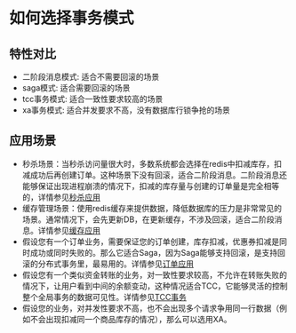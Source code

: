 # 如何选择事务模式

## 特性对比

- 二阶段消息模式: 适合不需要回滚的场景
- saga模式: 适合需要回滚的场景
- tcc事务模式: 适合一致性要求较高的场景
- xa事务模式: 适合并发要求不高，没有数据库行锁争抢的场景

## 应用场景

- 秒杀场景：当秒杀访问量很大时，多数系统都会选择在redis中扣减库存，扣减成功后再创建订单。这种场景下没有回滚，适合二阶段消息。二阶段消息还能够保证出现进程崩溃的情况下，扣减的库存量与创建的订单量是完全相等的，详情参见[秒杀应用](../app/flash)
- 缓存管理场景：使用redis缓存来提供数据，降低数据库的压力是非常常见的场景。通常情况下，会先更新DB，在更新缓存，不涉及回滚，适合二阶段消息。详情参见[缓存应用](../app/cache)
- 假设您有一个订单业务，需要保证您的订单创建，库存扣减，优惠券扣减是同时成功或同时失败的。那么它适合Saga，因为Saga能够支持回滚，是支持回滚的分布式事务里，最易用的。详情参见[订单应用](../app/order)
- 假设您有一个类似资金转账的业务，对一致性要求较高，不允许在转账失败的情况下，让用户看到中间的余额变动，这种情况适合TCC，它能够灵活的控制整个全局事务的数据可见性。详情参见[TCC事务](https://segmentfault.com/a/1190000040331793)
- 假设您的业务，对并发性要求不高，也不会出现多个请求争用同一行数据（例如不会出现扣减同一个商品库存的情况），那么可以选用XA。
